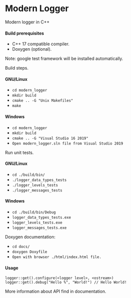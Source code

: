# Modern Logger
Modern logger in C++

#### Build prerequisites
 - C++ 17 compatible compiler.
 - Doxygen (optional).
 
 Note: google test framework will be installed automatically.

Build steps.

#### GNU/Linux
- `cd modern_logger`
- `mkdir build`
- `cmake .. -G "Unix Makefiles"`
- `make`

#### Windows
- `cd modern_logger`
- `mkdir build`
- `cmake .. -G "Visual Studio 16 2019"`
- `Open modern_logger.sln file from Visual Studio 2019`

Run unit tests.

#### GNU/Linux
- `cd ./build/bin/`
- `./logger_data_types_tests`
- `./logger_levels_tests`
- `./logger_messages_tests`


#### Windows
- `cd ./build/bin/Debug`
- `logger_data_types_tests.exe`
- `logger_levels_tests.exe`
- `logger_messages_tests.exe`

Doxygen documentation:
- `cd docs/`
- `doxygen Doxyfile`
- `Open with browser ./html/index.html file.`

#### Usage
`logger::get().configure(<logger level>, <ostream>)` </br>
`logger::get().debug("Hello %", "World!") // Hello World!` 

More information about API find in documentation.






